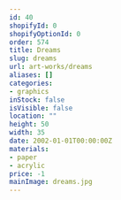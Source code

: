 ```yaml
---
id: 40
shopifyId: 0
shopifyOptionId: 0
order: 574
title: Dreams
slug: dreams
url: art-works/dreams
aliases: []
categories:
- graphics
inStock: false
isVisible: false
location: ""
height: 50
width: 35
date: 2002-01-01T00:00:00Z
materials:
- paper
- acrylic
price: -1
mainImage: dreams.jpg
---
```

